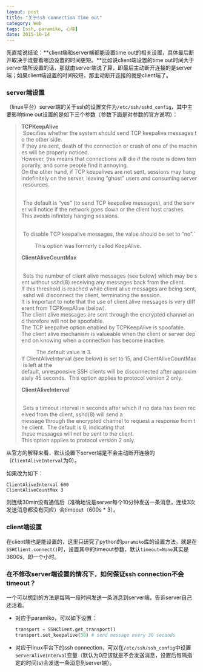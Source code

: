 ```yaml
---
layout: post
title: "关于ssh connection time out"
category: Web
tags: [ssh, paramiko, 心得]
date: 2015-10-14
---
```


先直接说结论：**client端和server端都能设置time out的相关设置，具体最后断开取决于谁要看哪边设置的时间更短。**比如说client端设置的time out时间大于server端所设置的话，那就由server端说了算，即最后主动断开连接的是server端；如果client端设置的时间较短，那主动断开连接的就是client端了。

### server端设置

（linux平台）server端的关于ssh的设置文件为`/etc/ssh/sshd_config`，其中主要影响time out设置的是如下三个参数（参数下面是对参数的官方说明）：

> **TCPKeepAlive**
>          Specifies whether the system should send TCP keepalive messages to the other side.  If they are sent, death of the connection or crash of one of the machines will be properly noticed.  However, this means that connections will die if the route is down temporarily, and some people find it annoying.  On the other hand, if TCP keepalives are not sent, sessions may hang indefinitely on the server, leaving “ghost” users and consuming server resources.
>
>          The default is “yes” (to send TCP keepalive messages), and the server will notice if the network goes down or the client host crashes.  This avoids infinitely hanging sessions.
>
>          To disable TCP keepalive messages, the value should be set to “no”.`
>
>          This option was formerly called KeepAlive.
>
> **ClientAliveCountMax**
>
>          Sets the number of client alive messages (see below) which may be sent without sshd(8) receiving any messages back from the client.  If this threshold is reached while client alive messages are being sent, sshd will disconnect the client, terminating the session.  It is important to note that the use of client alive messages is very different from TCPKeepAlive (below).  The client alive messages are sent through the encrypted channel and therefore will not be spoofable.  The TCP keepalive option enabled by TCPKeepAlive is spoofable.  The client alive mechanism is valueable when the client or server depend on knowing when a connection has become inactive.
>
>           The default value is 3.  If ClientAliveInterval (see below) is set to 15, and ClientAliveCountMax is left at the default, unresponsive SSH clients will be disconnected after approximately 45 seconds.  This option applies to protocol version 2 only.
>
> **ClientAliveInterval**
>
>          Sets a timeout interval in seconds after which if no data has been received from the client, sshd(8) will send a message through the encrypted channel to request a response from the client.  The default is 0, indicating that these messages will not be sent to the client.  This option applies to protocol version 2 only.

从官方的解释来看，默认设置下server端是不会主动断开连接的（`ClientAliveInterval`为0）。

如果改为如下：

```
ClientAliveInterval 600
ClientAliveCountMax 3
```

则连续30min没有通信后（准确地说是server每个10分钟发送一条消息，连续3次发送消息都没有回应）会timeout（600s * 3）。

### client端设置

在client端也是能设置的，这里只研究了python的`paramiko`库的设置方法，就是在`SSHClient.connect()`时，设置其中的timeout参数，默认`timeout=None`其实是3600s，即一个小时。

### 在不修改server端设置的情况下，如何保证ssh connection不会timeout？

一个可以想到的方法是每隔一段时间发送一条消息到server端，告诉server自己还活着。

- 对应于paramiko，可以如下设置：

  ```python
  transport = SSHClient.get_transport()
  transport.set_keepalive(30) # send message every 30 seconds
  ```

- 对应于linux平台下的ssh connection，可以在`/etc/ssh/ssh_config`中设置`ServerAliveInterval`变量（默认为0应该就是不会发送消息，设置后每隔指定的时间(s)会发送一条消息到server端）。

